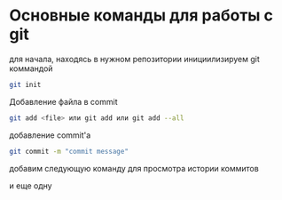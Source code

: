 # Основные команды для работы с git

для начала, находясь в нужном репозитории инициилизируем git коммандой 
```sh
git init
```

Добавление файла в commit

```sh
git add <file> или git add или git add --all
```

добавление commit'а

```sh
git commit -m "commit message"
```

добавим следующую команду для просмотра истории коммитов

и еще одну








